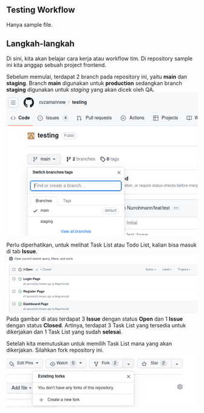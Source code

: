 ## Testing Workflow
Hanya sample file.

## Langkah-langkah
Di sini, kita akan belajar cara kerja atau workflow tim.
Di repository sample ini kita anggap sebuah project frontend.

Sebelum memulai, terdapat 2 branch pada repository ini, yaitu <b>main</b> dan <b>staging</b>.
Branch <b>main</b> digunakan untuk <b>production</b> sedangkan branch <b>staging</b> digunakan untuk <i>staging</i> yang akan dicek oleh QA. 
<img src="docs/branch.png" >

Perlu diperhatikan, untuk melihat Task List atau Todo List, kalian bisa masuk di tab <b>Issue</b>.
<img src="docs/issue.png">
Pada gambar di atas terdapat 3 <b>Issue</b> dengan status <b>Open</b> dan 1 <b>Issue</b> dengan status <b>Closed</b>. Artinya, terdapat 3 Task List yang tersedia untuk dikerjakan dan 1 Task List yang sudah <b>selesai</b>.

Setelah kita memutuskan untuk memilih Task List mana yang akan dikerjakan. Silahkan fork repository ini.
<img src="docs/fork.png">

